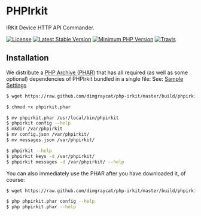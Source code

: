 # PHPIrkit

IRKit Device HTTP API Commander.

[![License](https://img.shields.io/badge/license-mit-blue.svg?style=flat-square)](https://github.com/dimgraycat/php-irkit/blob/master/LICENSE)
[![Latest Stable Version](https://img.shields.io/packagist/v/dimgraycat/phpirkit.svg?style=flat-square)](https://packagist.org/packages/dimgraycat/phpirkit)
[![Minimum PHP Version](https://img.shields.io/badge/php-%3E%3D%205.6-8892BF.svg?style=flat-square)](https://php.net/)
[![Travis](https://img.shields.io/travis/rust-lang/rust.svg?style=flat-square)](https://travis-ci.org/dimgraycat/php-irkit)

## Installation

We distribute a [PHP Archive (PHAR)](https://php.net/phar) that has all required (as well as some optional) dependencies of PHPIrkit bundled in a single file:
See: [Sample Settings](https://github.com/dimgraycat/php-irkit/tree/master/sample)

```bash
$ wget https://raw.github.com/dimgraycat/php-irkit/master/build/phpirkit.phar

$ chmod +x phpirkit.phar

$ mv phpirkit.phar /usr/local/bin/phpirkit
$ phpirkit config --help
$ mkdir /var/phpirkit
$ mv config.json /var/phpirkit/
$ mv messages.json /var/phpirkit/

$ phpirkit --help
$ phpirkit keys -d /var/phpirkit/
$ phpirkit messages -d /var/phpirkit/ --help
```

You can also immediately use the PHAR after you have downloaded it, of course:

```bash
$ wget https://raw.github.com/dimgraycat/php-irkit/master/build/phpirkit.phar

$ php phpirkit.phar config --help
$ php phpirkit.phar --help
